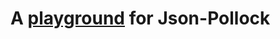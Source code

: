 # A [playground](https://lpgithub.dev.lprnd.net/pages/WebAgent/json-pollock/editor/) for Json-Pollock